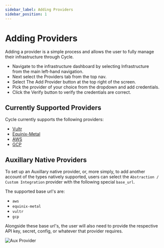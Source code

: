 ```yaml
---
sidebar_label: Adding Providers
sidebar_position: 1
---
```


# Adding Providers

Adding a provider is a simple process and allows the user to fully manage their infrastructure through Cycle.

- Navigate to the infrastructure dashboard by selecting Infrastructure from the main left-hand navigation.
- Next select the Providers tab from the top nav.
- Select The Add Provider button at the top right of the screen.
- Pick the provider of your choice from the dropdown and add credentials.
- Click the Verify button to verify the credentials are correct.

## Currently Supported Providers

Cycle currently supports the following providers:

- [Vultr](/docs/infrastructure/providers/configure-vultr)
- [Equinix-Metal](/docs/infrastructure/providers/configure-equinix)
- [AWS](/docs/infrastructure/providers/configure-aws)
- [GCP](/docs/infrastructure/providers/configure-gcp)

## Auxillary Native Providers

To set up an Auxillary native provider, or, more simply, to add another account of the types natively supported, users can select the `Abstraction / Custom Integration` provider with the following special `base_url`.

The supported base url's are:

- `aws`
- `equinix-metal`
- `vultr`
- `gcp`

Alongside these base url's, the user will also need to provide the respective API key, secret, config, or whatever that provider requires.

![Aux Provider](https://static.cycle.io/portal-docs/infrastructure/custom-aux-provider.png)
